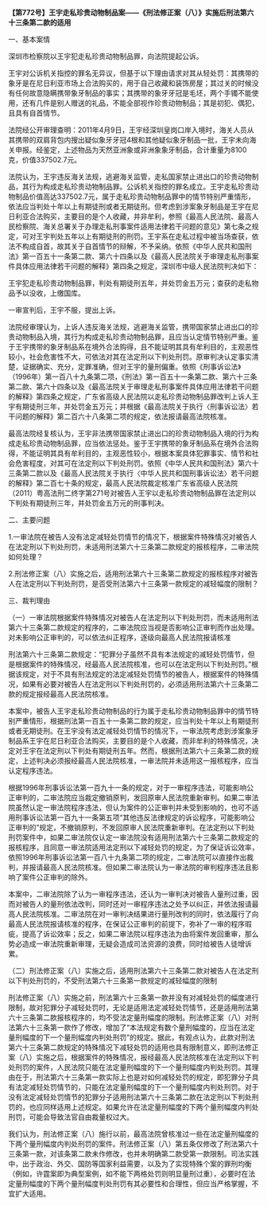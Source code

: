 **【第772号】王宇走私珍贵动物制品案——《刑法修正案（八）》实施后刑法第六十三条第二款的适用**

一、基本案情

深圳市检察院以王宇犯走私珍贵动物制品罪，向法院提起公诉。

王宇对公诉机关指控的罪名无异议，但基于以下理由请求对其从轻处罚：其携带的象牙是在尼日利亚市场上合法购买的，用于自己收藏和装饰房屋；其过关的时候没有任何故意隐瞒携带象牙制品的事实；其携带的象牙牙冠是毛坯，两个手镯不能使用，还有几件是别人赠送的礼品，不能全部视作珍贵动物制品；其是初犯、偶犯，且具有自首情节。

法院经公开审理查明：2011年4月9日，王宇经深圳皇岗口岸入境时，海关人员从其携带的双肩背包内搜出疑似象牙牙冠4根和其他疑似象牙制品一批，王宇未向海关申报。经鉴定，上述物品为天然亚洲象或非洲象象牙制品，合计重量为8100克，价值337502.7元。

法院认为，王宇违反海关法规，逃避海关监管，走私国家禁止进出口的珍贵动物制品，其行为构成走私珍贵动物制品罪。公诉机关指控的罪名成立。王宇走私珍贵动物制品价值高达337502.7元，属于走私珍贵动物制品罪中的情节特别严重情形，依法应当判处十年以上有期徒刑或者无期徒刑。但考虑到涉案象牙制品是王宇在尼日利亚合法购买，主要目的是个人收藏，并非牟利，参照《最高人民法院、最高人民检察院、海关总署关于办理走私刑事案件适用法律若干问题的意见》第七条之规定，可对王宇判处五年以上有期徒刑的刑罚。王宇系在走私过程中被当场查获，依法不构成自首，故其关于自首情节的辩解，不予采纳。依照《中华人民共和国刑法》第一百五十一条第二款、第六十四条以及《最高人民法院关于审理走私刑事案件具体应用法律若干问题的解释》第四条之规定，深圳市中级人民法院判决如下：

王宇犯走私珍贵动物制品罪，判处有期徒刑五年，并处罚金五万元；查获的走私物品予以没收，上缴国库。

一审宣判后，王宇不服，提出上诉。

法院经审理认为，上诉人违反海关法规，逃避海关监管，携带国家禁止进出口的珍贵动物制品入境，其行为构成走私珍贵动物制品罪，且应当认定情节特别严重。鉴于王宇携带的象牙制品系在境外合法购得，且不能证明其具有牟利目的，主观恶性较小，社会危害性不大，可依法对其在法定刑以下判处刑罚。原审判决认定事实清楚，证据确实、充分，定罪准确，但对王宇的量刑偏重。依照《刑事诉讼法》（1996年）第一百八十九条第二项，《刑法》第一百五十一条第二款、第六十三条第二款、第六十四条以及《最高法院关于审理走私刑事案件具体应用法律若干问题的解释》第四条之规定，广东省高级人民法院以走私珍贵动物制品罪改判上诉人王宇有期徒刑三年，并处罚金五万元；并根据《最高法院关于执行〈刑事诉讼法〉若干问题的解释》第二百六十八条第二项的规定，依法报请最高法院核准。

最高法院经复核认为，王宇非法携带国家禁止进出口的珍贵动物制品入境的行为构成走私珍贵动物制品罪，应当依法惩处。鉴于王宇携带的象牙制品系在境外合法购得，不能证明其具有牟利目的，主观恶性较小，根据本案具体犯罪事实、情节和社会危害程度，对其可在法定刑以下判处刑罚。依照《中华人民共和国刑法》第六十三条第二款以及《最高人民法院关于执行〈中华人民共和国刑事诉讼法〉若干问题的解释》第二百七十条的规定，最高人民法院裁定核准广东省高级人民法院（2011）粤高法刑二终字第271号对被告人王宇以走私珍贵动物制品罪在法定刑以下判处有期徒刑三年，并处罚金五万元的刑事判决。

二、主要问题

1.一审法院在被告人没有法定减轻处罚情节的情况下，根据案件特殊情况对被告人在法定刑以下判处刑罚，未适用刑法第六十三条第二款规定的报核程序，二审法院如何处理？

2.刑法修正案（八）实施之后，适用刑法第六十三条第二款规定的报核程序对被告人在法定刑以下判处刑罚，是否受刑法第六十三条第一款规定的减轻幅度的限制？

三、裁判理由

（一）一审法院根据案件特殊情况对被告人在法定刑以下判处刑罚，而未适用刑法第六十三条第二款规定的程序的，二审法院应当视是否影响公正审判而作出处理。对未影响公正审判的，可以依法纠正程序，逐级向最高人民法院报请核准

刑法第六十三条第二款规定：“犯罪分子虽然不具有本法规定的减轻处罚情节，但是根据案件的特殊情况，经最高人民法院核准，也可以在法定刑以下判处刑罚。”根据该规定，对于不具有刑法规定的法定减轻处罚情节的被告人，根据案件的特殊情况，如果有必要对被告人在法定刑以下判处刑罚的，必须适用刑法第六十三条第二款的规定报经最高人民法院核准。

本案中，被告人王宇走私珍贵动物制品的行为属于走私珍贵动物制品罪中的情节特别严重情形，根据刑法第一百五十一条第二款的规定，应当判处十年以上有期徒刑或者无期徒刑。在王宇没有法定减轻处罚情节的情况下，一审法院考虑到涉案象牙制品系王宇在尼日利亚合法购买，主要目的是个人收藏，而非牟利的特殊情况，决定对王宇在法定刑以下判处有期徒刑五年。然而，根据刑法第六十三条第二款的规定，上述判决必须报经最高人民法院核准，一审法院并未适用这一报核程序，应当认定程序违法。

根据1996年刑事诉讼法第一百九十一条的规定，对于一审程序违法，可能影响公正审判的，二审法院应当裁定撤销原判，发回原审人民法院重新审判。如果二审法院虽然认定一审法院程序违法，但认为案件的公正审判并未受到影响的，也可不适用刑事诉讼法第一百九十一条第五项“其他违反法律规定的诉讼程序，可能影响公正审判的”规定，不撤销原判，不发回原审人民法院重新审判。在法定刑以下判处刑罚案件中，如果二审法院仅认定一审法院没有适用刑法第六十三条第二款规定的报核程序，且同意一审法院适用法定刑以下减轻处罚的规定，为了保证诉讼效率，依照1996年刑事诉讼法第一百八十九条第二项的规定，二审法院可以直接作出裁判，并报请最高人民法院核准。但如果二审法院认为一审法院的审判程序违法且影响了案件公正审判的除外。

本案中，二审法院除了认为一审程序违法，还认为一审判决对被告人量刑过重，因而对被告人的量刑依法改判，同时还对一审程序违法之处予以纠正，并依法报请最高人民法院核准。二审法院在对一审判决结果进行量刑改判的同时，依法履行了向最高人民法院报请核准的程序，在保证公正审判的前提下，弥补了一审的程序瑕疵，提高了诉讼效率；反之，如果二审法院以程序违法为由将案件发回重审，那么势必造成一审法院重新审理，无疑会造成司法资源的浪费，同时给被告人徒增诉累。

（二）刑法修正案（八）实施之后，适用刑法第六十三条第二款对被告人在法定刑以下判处刑罚的，不受刑法第六十三条第一款规定的减轻幅度的限制

刑法修正案（八）实施之前，刑法第六十三条第一款并没有对减轻处罚的幅度进行限制，故对犯罪分子减轻处罚时，无论是适用法定减轻处罚情节，还是适用刑法第六十三条第二款报核程序的，均不受法定量刑幅度的限制。刑法修正案（八）对刑法第六十三条第一款作了修改，增加了“本法规定有数个量刑幅度的，应当在法定量刑幅度的下一个量刑幅度内判处刑罚”的规定。据此，有观点认为，此款对刑法第六十三条第二款规定的特殊情况下减轻处罚的适用也具有限制意义，即刑法修正案（八）实施之后，根据案件的特殊情况，报经最高人民法院核准在法定刑以下判处刑罚的案件，人民法院只能在法定量刑幅度的下一个量刑幅度内判处刑罚。其理由在于，刑法第六十三条第一款实际上也是对如何减轻处罚的规定，即犯罪分子具有法定减轻处罚情节的，只能在法定量刑幅度的下一个量刑幅度内判处刑罚。对于没有法定减轻处罚情节的犯罪分子适用刑法第六十三条第二款在法定刑以下判处刑罚的，也应同样适用上述规定。如果允许在法定量刑幅度的下两个量刑幅度内判处刑罚，可能会导致法官自由裁量权过大。

我们认为，刑法修正案（八）施行以前，最高法院曾核准过一些在法定量刑幅度的下两个量刑幅度内判处刑罚的案件。刑法修正案（八）第五条仅修改了刑法第六十三条第一款，对该条第二款未作修改，也并未明确第二款受第一款限制。司法实践中，出于政治、外交、国防等国家利益需要，以及为了实现特殊个案的罪刑均衡（例如，许霆案即为典型案例，如不能下两格处罚则明显量刑过重），必要时在法定量刑幅度的下两个量刑幅度判处刑罚有其必要性和合理性，但应当严格掌握，不宜扩大适用。